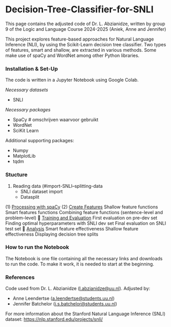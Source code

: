 # Decision-Tree-Classifier-for-SNLI
This page contains the adjusted code of Dr. L. Abzianidze, written by group 9 of the Logic and Language Course 2024-2025 (Aniek, Anne and Jennifer)

This project explores feature-based approaches for Natural Language Inference (NLI), by using the Scikit-Learn decision tree classifier. 
Two types of features, smart and shallow, are extracted in various methods. Some make use of spaCy and WordNet among other Python libraries.

### Installation & Set-Up
The code is written in a Jupyter Notebook using Google Colab.

*Necessary datasets*
- SNLI

*Necessary packages*
- SpaCy # omschrijven waarvoor gebruikt
- WordNet
- SciKit Learn

Additional supporting packages:
- Numpy
- MatplotLib
- tqdm

### Stucture
1. Reading data (#import-SNLI–splitting-data
    - SNLI dataset import
    - Datasplit

    
(1) [Processing with spaCy](#obtain-spaCydocs)
(2) [Create Features](#feature-extraction--feature-combination)
Shallow feature functions
Smart features functions
Combining feature functions (sentence-level and problem-level)
⿤ [Training and Evaluation](#model-training--evaluation) 
First evaluation on pre-dev set
Finding optimal hyperparameters with SNLI dev set
Final evaluation on SNLI test set
⿥ [Analysis](#analysis--interpretation) 
Smart feature effectiveness
Shallow feature effectiveness
Displaying decision tree splits

### How to run the Notebook
The Notebook is one file containing all the necessary links and downloads to run the code. To make it work, it is needed to start at the beginning.

### References
Code used from Dr. L. Abzianidze (l.abzianidze@uu.nl).
Adjusted by:
- Anne Leendertse (a.leendertse@students.uu.nl)
- Jennifer Batchelor (j.s.batchelor@students.uu.nl)

For more information about the Stanford Natural Language Inference (SNLI) dataset: https://nlp.stanford.edu/projects/snli/ 

